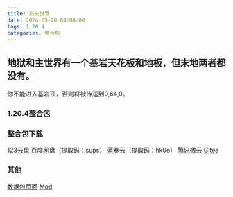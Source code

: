 ```yaml
---
title: 石头世界
date: 2024-03-20 04:08:00
tags: 1.20.4
categories: 整合包
---
```


## 地狱和主世界有一个基岩天花板和地板，但末地两者都没有。
你不能进入基岩顶，否则将被传送到0,64,0。

### 1.20.4整合包

### 整合包下载

[123云盘](https://www.123pan.com/s/3SfXjv-GRzov.html)
[百度网盘](https://pan.baidu.com/s/1NN3cHKdZVCzF27b7daiIYA?pwd=sups)（提取码：sups）
[蓝奏云](https://wwf.lanzn.com/b04wygepg)（提取码：hk0e）
[腾讯微云](https://share.weiyun.com/7U7Tw2kd)
[Gitee](https://gitee.com/ManakaGekka/mcpacks/tree/master/stoneword)

### 其他

[数据包页面](https://modrinth.com/datapack/vanilla-stoneblock)
[Mod](https://modrinth.com/datapack/vanilla-stoneblock/version/V1.1.1+mod)